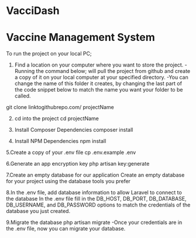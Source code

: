 # VacciDash
# Vaccine Management System

To run the project on your local PC;
1. Find a location on your computer where you want to store the project.
-Running the command below; will pull the project from github and create a copy of it on your local computer at your specified directory.
-You can change the name of this folder it creates, by changing the last part of the code snippet below to match the name you want your folder to be called.

git clone linktogithubrepo.com/ projectName

2. cd into the project
cd projectName

3. Install Composer Dependencies
composer install

4. Install NPM Dependencies
npm install

5.Create a copy of your .env file
cp .env.example .env

6.Generate an app encryption key
php artisan key:generate

7.Create an empty database for our application
Create an empty database for your project using the database tools you prefer

8.In the .env file, add database information to allow Laravel to connect to the database
In the .env file fill in the DB_HOST, DB_PORT, DB_DATABASE, DB_USERNAME, and DB_PASSWORD options to match the credentials of the database you just created. 

9.Migrate the database
php artisan migrate
-Once your credentials are in the .env file, now you can migrate your database.

